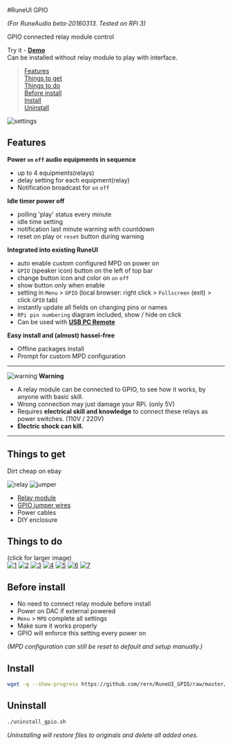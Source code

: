 #RuneUI GPIO

_(For RuneAudio beta-20160313. Tested on RPi 3)_

GPIO connected relay module control  

Try it - [**Demo**](https://rern.github.io/RuneUI_GPIO/)  
Can be installed without relay module to play with interface.  

>[Features](#features)  
>[Things to get](#things-to-get)  
>[Things to do](#things-to-do)  
>[Before install](#before-install)  
>[Install](#install)  
>[Uninstall](#uninstall)  

![settings](https://github.com/rern/Assets/blob/master/RuneUI_GPIO/gpio.gif)  

Features
---

**Power `on` `off` audio equipments in sequence**
- up to 4 equipments(relays)
- delay setting for each equipment(relay)
- Notification broadcast for `on` `off`

**Idle timer power off**
- polling 'play' status every minute
- idle time setting
- notification last minute warning with countdown
- reset on play or `reset` button during warning

**Integrated into existing RuneUI**
- auto enable custom configured MPD on power on
- `GPIO` (speaker icon) button on the left of top bar
- change button icon and color on `on` `off`
- show button only when enable
- setting in `Menu` > `GPIO` (local browser: right click > `Fullscreen` (exit) > click `GPIO` tab)
- instantly update all fields on changing pins or names
- `RPi pin numbering` diagram included, show / hide on click
- Can be used with [**USB PC Remote**](https://github.com/rern/Rune_USB_PC_Remote)

**Easy install and (almost) hassel-free**
- Offline packages install
- Prompt for custom MPD configuration  

<hr>

![warning](https://github.com/rern/Assets/blob/master/RuneUI_GPIO/warning_el.png) **Warning**
- A relay module can be connected to GPIO, to see how it works, by anyone with basic skill.  
- Wrong connection may just damage your RPi. (only 5V)  
- Requires **electrical skill and knowledge** to connect these relays as power switches. (110V / 220V)  
- **Electric shock can kill.**  

<hr>

Things to get
---
Dirt cheap on ebay

![relay](https://github.com/rern/Assets/blob/master/RuneUI_GPIO/relay.jpg)
![jumper](https://github.com/rern/Assets/blob/master/RuneUI_GPIO/jumper.jpg)

- [Relay module](http://www.ebay.com/sch/i.html?_sacat=0&_nkw=4+channel+relay+module&_frs=1)
- [GPIO jumper wires](http://www.ebay.com/sch/i.html?_from=R40&_trksid=p2047675.m570.l1313.TR0.TRC0.H0.X10pcs+2pin+jumper.TRS0&_nkw=10pcs+2pin+jumper&_sacat=0)
- Power cables
- DIY enclosure

Things to do
---
(click for larger image)  
[![1](https://github.com/rern/Assets/blob/master/RuneUI_GPIO/GPIOs/1.jpg)](https://github.com/rern/Assets/blob/master/RuneUI_GPIO/1.jpg?raw=1)
[![2](https://github.com/rern/Assets/blob/master/RuneUI_GPIO/GPIOs/2.jpg)](https://github.com/rern/Assets/blob/master/RuneUI_GPIO/2.jpg?raw=1)
[![3](https://github.com/rern/Assets/blob/master/RuneUI_GPIO/GPIOs/3.jpg)](https://github.com/rern/Assets/blob/master/RuneUI_GPIO/3.jpg?raw=1)
[![4](https://github.com/rern/Assets/blob/master/RuneUI_GPIO/GPIOs/4.jpg)](https://github.com/rern/Assets/blob/master/RuneUI_GPIO/4.jpg?raw=1)
[![5](https://github.com/rern/Assets/blob/master/RuneUI_GPIO/GPIOs/5.jpg)](https://github.com/rern/Assets/blob/master/RuneUI_GPIO/5.jpg?raw=1)
[![6](https://github.com/rern/Assets/blob/master/RuneUI_GPIO/GPIOs/6.jpg)](https://github.com/rern/Assets/blob/master/RuneUI_GPIO/6.jpg?raw=1)
[![7](https://github.com/rern/Assets/blob/master/RuneUI_GPIO/GPIOs/7.jpg)](https://github.com/rern/Assets/blob/master/RuneUI_GPIO/7.jpg?raw=1)

Before install
---
- No need to connect relay module before install
- Power on DAC if external powered
- `Menu` > `MPD` complete all settings
- Make sure it works properly
- GPIO will enforce this setting every power on

_(MPD configuration can still be reset to default and setup manually.)_

Install
---
```sh
wget -q --show-progress https://github.com/rern/RuneUI_GPIO/raw/master/install.sh; chmod +x install.sh; ./install.sh
```

Uninstall
---
```sh
./uninstall_gpio.sh
```
_Uninstalling will restore files to originals and delete all added ones._  
